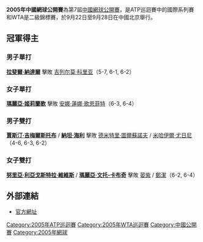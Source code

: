**2005年中國網球公開賽**為第7屆[中國網球公開賽](https://zh.wikipedia.org/wiki/中國網球公開賽 "wikilink")，是ATP巡迴賽中的國際系列賽和WTA是二級錦標賽，於9月22日至9月28日在中國北京舉行。

## 冠軍得主

### 男子單打

**[拉斐爾·納達爾](https://zh.wikipedia.org/wiki/拉斐爾·納達爾 "wikilink")** 擊敗  [吉列尔莫·科里亚](../Page/吉列尔莫·科里亚.md "wikilink")（5-7, 6-1, 6-2）

### 女子單打

**[瑪麗亞·姬莉蘭歌](../Page/玛丽亚·基里连科.md "wikilink")** 擊敗  [安娜·蓮娜·歌恩菲特](https://zh.wikipedia.org/wiki/安娜·蓮娜·歌恩菲特 "wikilink")（6-3, 6-4）

### 男子雙打

**[賈斯汀·吉梅爾斯托布](../Page/賈斯汀·吉梅爾斯托布.md "wikilink")** /  **[納坦·海利](https://zh.wikipedia.org/wiki/納坦·海利 "wikilink")** 擊敗  [德米特里·圖爾蘇諾夫](../Page/德米特里·圖爾蘇諾夫.md "wikilink") /  [米哈伊爾·尤日尼](../Page/米哈伊爾·尤日尼.md "wikilink")（4-6, 6-3, 6-2）

### 女子雙打

**[努里亞·利亞戈斯特拉·維維斯](https://zh.wikipedia.org/wiki/努里亞·利亞戈斯特拉·維維斯 "wikilink")** /  **[瑪麗亞·文托-卡布奇](https://zh.wikipedia.org/wiki/瑪麗亞·文托-卡布奇 "wikilink")** 擊敗  [晏紫](../Page/晏紫.md "wikilink") /  [鄭潔](https://zh.wikipedia.org/wiki/鄭潔 "wikilink")（6-2, 6-4）

## 外部連結

  - [官方網址](http://www.chinaopen.com.cn/)

[Category:2005年ATP巡迴賽](https://zh.wikipedia.org/wiki/Category:2005年ATP巡迴賽 "wikilink") [Category:2005年WTA巡迴賽](https://zh.wikipedia.org/wiki/Category:2005年WTA巡迴賽 "wikilink") [Category:中國公開賽](https://zh.wikipedia.org/wiki/Category:中國公開賽 "wikilink") [Category:2005年網球](https://zh.wikipedia.org/wiki/Category:2005年網球 "wikilink")